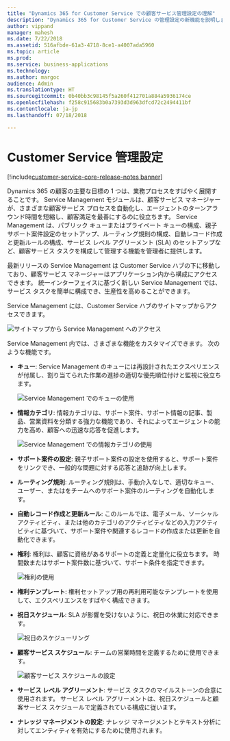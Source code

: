 ```yaml
---
title: "Dynamics 365 for Customer Service での顧客サービス管理設定の理解"
description: "Dynamics 365 for Customer Service の管理設定の新機能を説明します"
author: vippand
manager: mahesh
ms.date: 7/22/2018
ms.assetid: 516afbde-61a3-4718-8ce1-a4007ada5960
ms.topic: article
ms.prod: 
ms.service: business-applications
ms.technology: 
ms.author: margoc
audience: Admin
ms.translationtype: HT
ms.sourcegitcommit: 0b40bb3c98145f5a260f412701a884a5936174ce
ms.openlocfilehash: f258c915683b0a7393d3d963dfcd72c2494411bf
ms.contentlocale: ja-jp
ms.lasthandoff: 07/18/2018

---
```

#  <a name="customer-service-admin-settings"></a>Customer Service 管理設定 

[!include[customer-service-core-release-notes banner](../../includes/customer-service-core-release-notes.md)]




Dynamics 365 の顧客の主要な目標の 1 つは、業務プロセスをすばやく展開することです。 Service Management モジュールは、顧客サービス マネージャーが、さまざまな顧客サービス プロセスを自動化し、エージェントのターンアラウンド時間を短縮し、顧客満足を最善にするのに役立ちます。 Service Management は、パブリック キューまたはプライベート キューの構成、親子サポート案件設定のセットアップ、ルーティング規則の構成、自動レコード作成と更新ルールの構成、サービス レベル アグリーメント (SLA) のセットアップなど、顧客サービス タスクを構成して管理する機能を管理者に提供します。

最新リリースの Service Management は Customer Service ハブの下に移動しており、顧客サービス マネージャーはアプリケーション内から構成にアクセスできます。 統一インターフェイスに基づく新しい Service Management では、サービス タスクを簡単に構成でき、生産性を高めることができます。 

Service Management には、Customer Service ハブのサイトマップからアクセスできます。 

![](media/csh-sitemap-service-management.png "サイトマップから Service Management へのアクセス")

Service Management 内では、さまざまな機能をカスタマイズできます。 次のような機能です。  

- **キュー**: Service Management のキューには再設計されたエクスペリエンスが付属し、割り当てられた作業の進捗の適切な優先順位付けと監視に役立ちます。

  ![](media/service-management-queues.png "Service Management でのキューの使用")

- **情報カテゴリ**: 情報カテゴリは、サポート案件、サポート情報の記事、製品、営業資料を分類する強力な機能であり、それによってエージェントの能力を高め、顧客への迅速な応答を促進します。  

  ![](media/service-management-subjects.png "Service Management での情報カテゴリの使用")

- **サポート案件の設定**: 親子サポート案件の設定を使用すると、サポート案件をリンクでき、一般的な問題に対する応答と追跡が向上します。  

- **ルーティング規則**: ルーティング規則は、手動介入なしで、適切なキュー、ユーザー、またはをチームへのサポート案件のルーティングを自動化します。 

- **自動レコード作成と更新ルール**: このルールでは、電子メール、ソーシャル アクティビティ、または他のカテゴリのアクティビティなどの入力アクティビティに基づいて、サポート案件や関連するレコードの作成または更新を自動化できます。 

- **権利**: 権利は、顧客に資格があるサポートの定義と定量化に役立ちます。 時間数またはサポート案件数に基づいて、サポート条件を指定できます。 

  ![](media/service-management-entitlements.png "権利の使用")

- **権利テンプレート**: 権利セットアップ用の再利用可能なテンプレートを使用して、エクスペリエンスをすばやく構成できます。  

- **祝日スケジュール**: SLA が影響を受けないように、祝日の休業に対応できます。 

  ![](media/service-management-holiday-schedule.png "祝日のスケジューリング")

- **顧客サービス スケジュール**: チームの営業時間を定義するために使用できます。  

  ![](media/service-management-customer-service-schedule.png "顧客サービス スケジュールの設定")

- **サービス レベル アグリーメント**: サービス タスクのマイルストーンの合意に使用されます。 サービス レベル アグリーメントは、祝日スケジュールと顧客サービス スケジュールで定義されている構成に従います。  

- **ナレッジ マネージメントの設定**: ナレッジ マネージメントとテキスト分析に対してエンティティを有効にするために使用されます。 






